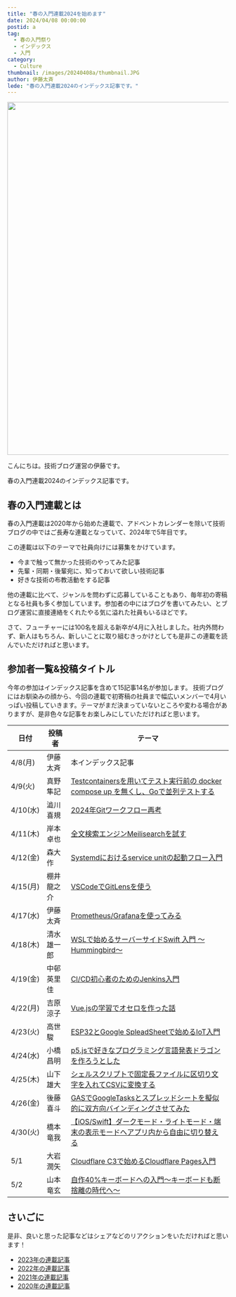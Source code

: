 ```yaml
---
title: "春の入門連載2024を始めます"
date: 2024/04/08 00:00:00
postid: a
tag:
  - 春の入門祭り
  - インデックス
  - 入門
category:
  - Culture
thumbnail: /images/20240408a/thumbnail.JPG
author: 伊藤太斉
lede: "春の入門連載2024のインデックス記事です。"
---
```

<img src="/images/20240408a/DSC05372.JPG" alt="" width="1200" height="802" loading="lazy">

こんにちは。技術ブログ運営の伊藤です。

春の入門連載2024のインデックス記事です。

## 春の入門連載とは

春の入門連載は2020年から始めた連載で、アドベントカレンダーを除いて技術ブログの中ではご長寿な連載となっていて、2024年で5年目です。

この連載は以下のテーマで社員向けには募集をかけています。

- 今まで触って無かった技術のやってみた記事
- 先輩・同期・後輩宛に、知っておいて欲しい技術記事
- 好きな技術の布教活動をする記事

他の連載に比べて、ジャンルを問わずに応募していることもあり、毎年初の寄稿となる社員も多く参加しています。参加者の中にはブログを書いてみたい、とブログ運営に直接連絡をくれたやる気に溢れた社員もいるほどです。

さて、フューチャーには100名を超える新卒が4月に入社しました。社内外問わず、新人はもちろん、新しいことに取り組むきっかけとしても是非この連載を読んでいただければと思います。

## 参加者一覧&投稿タイトル

今年の参加はインデックス記事を含めて15記事14名が参加します。
技術ブログにはお馴染みの顔から、今回の連載で初寄稿の社員まで幅広いメンバーで4月いっぱい投稿していきます。テーマがまだ決まっていないところや変わる場合がありますが、是非色々な記事をお楽しみにしていただければと思います。

| 日付 | 投稿者 | テーマ |
| ---- | ---- | ------ |
| 4/8(月) | 伊藤太斉 | 本インデックス記事 |
| 4/9(火) | 真野隼記 | [Testcontainersを用いてテスト実行前の docker compose up を無くし、Goで並列テストする](/articles/20240409a/) |
| 4/10(水) | 澁川喜規 | [2024年Gitワークフロー再考](/articles/20240410a/) |
| 4/11(木) | 岸本卓也 | [全文検索エンジンMeilisearchを試す](/articles/20240411a/) |
| 4/12(金) | 森大作 | [Systemdにおけるservice unitの起動フロー入門](/articles/20240412a/) |
| 4/15(月) | 棚井龍之介 | [VSCodeでGitLensを使う](/articles/20240415a/) |
| 4/17(水) |  伊藤太斉| [Prometheus/Grafanaを使ってみる](/articles/20240417b/) |
| 4/18(木) | 清水雄一郎 | [WSLで始めるサーバーサイドSwift 入門 ～Hummingbird～](/articles/20240418a/) |
| 4/19(金) | 中邨英里佳 | [CI/CD初心者のためのJenkins入門](/articles/20240419a/) |
| 4/22(月) | 吉原涼子 | [Vue.jsの学習でオセロを作った話](/articles/20240422a/) |
| 4/23(火) | 高世駿 | [ESP32とGoogle SpleadSheetで始めるIoT入門](/articles/20240423a/) |
| 4/24(水) | 小橋昌明 | [p5.jsで好きなプログラミング言語発表ドラゴンを作ろうとした](/articles/20240424a/) |
| 4/25(木) | 山下雄大 | [シェルスクリプトで固定長ファイルに区切り文字を入れてCSVに変換する](/articles/20240425a/) |
| 4/26(金) | 後藤喜斗 | [GASでGoogleTasksとスプレッドシートを擬似的に双方向バインディングさせてみた](/articles/20240426b/) |
| 4/30(火) | 橋本竜我 | [【iOS/Swift】ダークモード・ライトモード・端末の表示モードへアプリ内から自由に切り替える](/articles/20240430a/) |
| 5/1 | 大岩潤矢 | [Cloudflare C3で始めるCloudflare Pages入門](/articles/20240501a/) |
| 5/2 | 山本竜玄 | [自作40%キーボードへの入門〜キーボードも断捨離の時代へ〜](/articles/20240502a/) |

## さいごに

是非、良いと思った記事などはシェアなどのリアクションをいただければと思います！

- [2023年の連載記事](/articles/20230417a/)
- [2022年の連載記事](/articles/20220418a/)
- [2021年の連載記事](/articles/20210414a/)
- [2020年の連載記事](/articles/20200529/)
